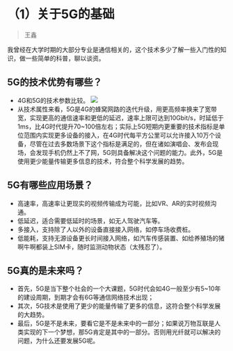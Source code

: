 # （1）关于5G的基础

> 王鑫

我曾经在大学时期的大部分专业是通信相关的，这个技术多少了解一些入门性的知识，做一些简单的科普，聊以谈资。

## 5G的技术优势有哪些？

* 4G和5G的技术参数比较。
  ![](https://img.mubu.com/document_image/add0c45c-7db6-4df9-bdc3-a4fb41d0801f-1196181.jpg)
* 从技术属性来看，5G是4G的蜂窝网路的迭代升级，用更高频率换来了宽带宽，实现更高的通信速率和更低的延迟，速率上限可达到10Gbit/s，时延低于1ms，比4G时代提升70~100倍左右；实际上5G短期内更重要的技术指标是单位范围内实现更多设备的接入，在4G时代每平方公里可以允许接入10万个设备，尽管在过去多数场景下这个指标是满足的，但在诸如演唱会、发布会现场，会发现手机仍然上不了网，5G则具备解决这个问题的能力。此外，5G是使用更少能量传输更多信息的技术，符合整个科学发展的趋势。

## 5G有哪些应用场景？

* 高速率，高速率让更现实的视频传输成为可能，比如VR、AR的实时视频沟通。
* 低延迟，适合需要低延时的场景，如无人驾驶汽车等。
* 多接入，支持除了人以外的设备直接接入网络，如停车场收费桩。
* 低能耗，支持无源设备更长时间接入网络，如汽车传感装置、如给养殖场的猪啊牛啊都装上SIM卡，随时监测动物状态（太残忍了）。

## 5G真的是未来吗？

* 首先，5G是当下整个社会的一个大课题，5G时代会如4G一般至少有5~10年的建设周期，到期才会有6G等通信网络技术出现；
* 其次，5G技术是使用了更少的能量传输了更多的信息，这符合整个科学发展的大趋势。
* 最后，5G是不是未来，要看它是不是未来中的一部分；如果说万物互联是人类实现的下一个梦想，那5G肯定是其中的一部分。否则用光纤就可以解决的问题，为什么还要发展5G呢。



